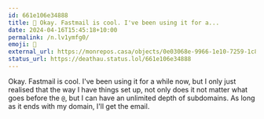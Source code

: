 ```yaml
---
id: 661e106e34888
title: 📧 Okay. Fastmail is cool. I've been using it for a...
date: 2024-04-16T15:45:18+10:00
permalink: /n.lv1ymfg0/
emoji: 📧
external_url: https://monrepos.casa/objects/0e03068e-9966-1e10-7259-1c8160567430
status_url: https://deathau.status.lol/661e106e34888
---
```


Okay. Fastmail is cool.
I've been using it for a while now, but I only just realised that the way I have things set up, not only does it not matter what goes before the `@`, but I can have an unlimited depth of subdomains. As long as it ends with my domain, I'll get the email.
